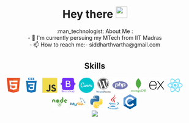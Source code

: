 
<div align="center">
  <h1>
  Hey there
  <img src="https://media.giphy.com/media/hvRJCLFzcasrR4ia7z/giphy.gif" height="30" width="30"/>
</h1>
  <div align="center">
    :man_technologist: About Me :<br>
    - 🏫 I'm currently persuing my MTech from IIT Madras<br>
    - 📫 How to reach me:- siddharthvartha@gmail.com<br>
  </div>
 <h2>Skills</h2>
  <div>
        <img src="https://github.com/devicons/devicon/blob/master/icons/html5/html5-original.svg" title="HTML" alt="HTML" width="40" height="40"/>&nbsp;
        <img src="https://github.com/devicons/devicon/blob/master/icons/css3/css3-plain-wordmark.svg" title="CSS" alt="CSS" width="40" height="40"/>&nbsp;
        <img src="https://github.com/devicons/devicon/blob/master/icons/javascript/javascript-original.svg" title="JavaScript" alt="JavaScript" width="40" height="40"/>&nbsp;
        <img src="https://github.com/devicons/devicon/blob/master/icons/bootstrap/bootstrap-plain-wordmark.svg" title="Bootstrap" alt="Material UI" width="40" height="40"/>&nbsp;
        <img src="https://github.com/devicons/devicon/blob/master/icons/canva/canva-original.svg" title="Canva" alt="Canva" width="40" height="40"/>
        <img src="https://github.com/devicons/devicon/blob/master/icons/wordpress/wordpress-original.svg" title="Wordpress" alt="Wordpress" width="40" height="40"/>
        <img src="https://github.com/devicons/devicon/blob/master/icons/php/php-plain.svg" title="php" alt="php " width="40" height="40"/>&nbsp;
        <img src="https://github.com/devicons/devicon/blob/master/icons/mongodb/mongodb-plain-wordmark.svg" title="mongoDB" alt="MongoDB " width="40" height="40"/>&nbsp;
        <img src="https://github.com/devicons/devicon/blob/master/icons/express/express-original.svg" title="ExpressJs" alt="ExpressJs" width="40" height="40"/>&nbsp;
        <img src="https://github.com/devicons/devicon/blob/master/icons/react/react-original.svg" title="ResctJS"  alt="ResctJS" width="40" height="40"/>&nbsp;
        <img src="https://github.com/devicons/devicon/blob/master/icons/nodejs/nodejs-plain-wordmark.svg" title="NodeJs" alt="NodeJs" width="40" height="40"/>&nbsp;
        <img src="https://github.com/devicons/devicon/blob/master/icons/mysql/mysql-original-wordmark.svg" title="MySQL"  alt="MySQL" width="40" height="40"/>&nbsp;
        <img src="https://github.com/devicons/devicon/blob/master/icons/python/python-original.svg" title="Python" alt="Python" width="40" height="40"/>
          <img src="https://github.com/devicons/devicon/blob/master/icons/java/java-original.svg" title="Java" alt="Java" width="40" height="40"/>
          <img src="https://github.com/devicons/devicon/blob/master/icons/c/c-original.svg" title="C" alt="C" width="40" height="40"/>
</div>
  <img src="https://github-readme-stats.vercel.app/api?username=SiddharthVartha&show_icons=true&theme=dark"/>
</div>
